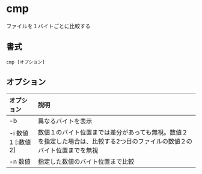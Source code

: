 # cmp

ファイルを１バイトごとに比較する

## 書式

```
cmp [オプション]
```

## オプション

|オプション|説明|
|:--|:--|
|-b|異なるバイトを表示|
|-i 数値1 [:数値2]|数値１のバイト位置までは差分があっても無視。数値２を指定した場合は、比較する2つ目のファイルの数値２のバイト位置までを無視|
|-n 数値|指定した数値のバイト位置まで比較|
